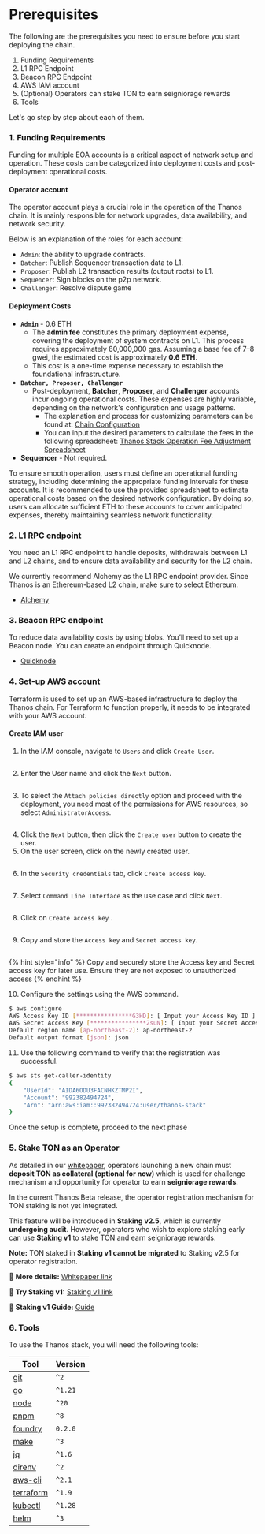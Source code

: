 # Prerequisites

The following are the prerequisites you need to ensure before you start deploying the chain.

1. Funding Requirements
2. L1 RPC Endpoint
3. Beacon RPC Endpoint
4. AWS IAM account
5. (Optional) Operators can stake TON to earn seigniorage rewards
6. Tools

Let's go step by step about each of them.

### **1. Funding Requirements**

Funding for multiple EOA accounts is a critical aspect of network setup and operation. These costs can be categorized into deployment costs and post-deployment operational costs.

#### **Operator account**

The operator account plays a crucial role in the operation of the Thanos chain. It is mainly responsible for network upgrades, data availability, and network security.

Below is an explanation of the roles for each account:

* `Admin`: the ability to upgrade contracts.
* `Batcher`: Publish Sequencer transaction data to L1.
* `Proposer`: Publish L2 transaction results (output roots) to L1.
* `Sequencer`: Sign blocks on the p2p network.
* `Challenger`: Resolve dispute game

#### **Deployment Costs**

* **`Admin`** - 0.6 ETH
  * The **admin fee** constitutes the primary deployment expense, covering the deployment of system contracts on L1. This process requires approximately 80,000,000 gas. Assuming a base fee of 7–8 gwei, the estimated cost is approximately **0.6 ETH**.
  * This cost is a one-time expense necessary to establish the foundational infrastructure.
* **`Batcher, Proposer, Challenger`**
  * Post-deployment, **Batcher**, **Proposer**, and **Challenger** accounts incur ongoing operational costs. These expenses are highly variable, depending on the network's configuration and usage patterns.
    * The explanation and process for customizing parameters can be found at: [Chain Configuration](https://docs.tokamak.network/home/~/changes/agYOWEeK7NUEeofss2bX/service-guide/rollup-hub/mainnet/operation-guide/chain-operators/chain-configurations)
    * You can input the desired parameters to calculate the fees in the following spreadsheet: [Thanos Stack Operation Fee Adjustment Spreadsheet](https://docs.google.com/spreadsheets/d/1RmyIg38Kkbf7ZFTG5LEqkBeaBRJ6Ohmsyg_mtZhsmDI/edit?gid=0#gid=0)
* **Sequencer** - Not required.

To ensure smooth operation, users must define an operational funding strategy, including determining the appropriate funding intervals for these accounts. It is recommended to use the provided spreadsheet to estimate operational costs based on the desired network configuration. By doing so, users can allocate sufficient ETH to these accounts to cover anticipated expenses, thereby maintaining seamless network functionality.

### **2. L1 RPC endpoint**

You need an L1 RPC endpoint to handle deposits, withdrawals between L1 and L2 chains, and to ensure data availability and security for the L2 chain.

We currently recommend Alchemy as the L1 RPC endpoint provider. Since Thanos is an Ethereum-based L2 chain, make sure to select Ethereum.

* [Alchemy](https://www.alchemy.com/)

### **3. Beacon RPC endpoint**

To reduce data availability costs by using blobs. You’ll need to set up a Beacon node. You can create an endpoint through Quicknode.

* [Quicknode](https://www.quicknode.com/)

### **4. Set-up AWS account**

Terraform is used to set up an AWS-based infrastructure to deploy the Thanos chain. For Terraform to function properly, it needs to be integrated with your AWS account.

#### Create IAM user

1. In the IAM console, navigate to `Users` and click `Create User`.

<figure><img src="../../../../.gitbook/assets/2.png" alt=""><figcaption></figcaption></figure>

2. Enter the User name and click the `Next` button.

<figure><img src="../../../../.gitbook/assets/3.png" alt=""><figcaption></figcaption></figure>

3. To select the `Attach policies directly` option and proceed with the deployment, you need most of the permissions for AWS resources, so select `AdministratorAccess`.

<figure><img src="../../../../.gitbook/assets/4.png" alt=""><figcaption></figcaption></figure>

4. Click the `Next` button, then click the `Create user` button to create the user.
5. On the user screen, click on the newly created user.

<figure><img src="../../../../.gitbook/assets/6.png" alt=""><figcaption></figcaption></figure>

6. In the `Security credentials` tab, click `Create access key`.

<figure><img src="../../../../.gitbook/assets/7.png" alt=""><figcaption></figcaption></figure>

7. Select `Command Line Interface` as the use case and click `Next`.

<figure><img src="../../../../.gitbook/assets/8.png" alt=""><figcaption></figcaption></figure>

8. Click on `Create access key` .

<figure><img src="../../../../.gitbook/assets/9.png" alt=""><figcaption></figcaption></figure>

9. Copy and store the `Access key` and `Secret access key`.

<figure><img src="../../../../.gitbook/assets/10.png" alt=""><figcaption></figcaption></figure>

{% hint style="info" %}
Copy and securely store the Access key and Secret access key for later use. Ensure they are not exposed to unauthorized access
{% endhint %}

10. Configure the settings using the AWS command.

```bash
$ aws configure
AWS Access Key ID [****************G3HD]: [ Input your Access Key ID ]
AWS Secret Access Key [****************2suN]: [ Input your Secret Access Key ]
Default region name [ap-northeast-2]: ap-northeast-2
Default output format [json]: json
```

11. Use the following command to verify that the registration was successful.

```bash
$ aws sts get-caller-identity
{
    "UserId": "AIDA6ODU3FACNHKZTMP2I",
    "Account": "992382494724",
    "Arn": "arn:aws:iam::992382494724:user/thanos-stack"
}
```

Once the setup is complete, proceed to the next phase

### **5. Stake TON as an Operator**

As detailed in our [whitepaper](https://github.com/tokamak-network/papers/blob/master/cryptoeconomics/tokamak-cryptoeconomics-en.md#221-ton-staking-v1), operators launching a new chain must **deposit TON as collateral (optional for now)** which is used for challenge mechanism and opportunity for operator to earn **seigniorage rewards**.

In the current Thanos Beta release, the operator registration mechanism for TON staking is not yet integrated.

This feature will be introduced in **Staking v2.5**, which is currently **undergoing audit**. However, operators who wish to explore staking early can use **Staking v1** to stake TON and earn seigniorage rewards.

**Note:** TON staked in **Staking v1 cannot be migrated** to Staking v2.5 for operator registration.

🔗 **More details:** [Whitepaper link](https://github.com/tokamak-network/papers/blob/master/cryptoeconomics/tokamak-cryptoeconomics-en.md#221-ton-staking-v1)

🔗 **Try Staking v1:** [Staking v1 link](https://simple.staking.tokamak.network/home)

🔗 **Staking v1 Guide:** [Guide](https://docs.tokamak.network/home/service-guide/staking-and-dao/simple-staking)

### 6. Tools

To use the Thanos stack, you will need the following tools:

| Tool                                                                                     | Version |
| ---------------------------------------------------------------------------------------- | ------- |
| [git](https://git-scm.com/downloads)                                                     | `^2`    |
| [go](https://go.dev/doc/install)                                                         | `^1.21` |
| [node](https://nodejs.org/en/download)                                                   | `^20`   |
| [pnpm](https://pnpm.io/next/cli/install)                                                 | `^8`    |
| [foundry](https://book.getfoundry.sh/getting-started/installation)                       | `0.2.0` |
| [make](https://linux.die.net/man/1/make)                                                 | `^3`    |
| [jq](https://github.com/jqlang/jq)                                                       | `^1.6`  |
| [direnv](https://direnv.net/)                                                            | `^2`    |
| [aws-cli](https://docs.aws.amazon.com/cli/latest/userguide/getting-started-install.html) | `^2.1`  |
| [terraform](https://developer.hashicorp.com/terraform/install)                           | `^1.9`  |
| [kubectl](https://pwittrock.github.io/docs/tasks/tools/install-kubectl/)                 | `^1.28` |
| [helm](https://helm.sh/docs/intro/install/)                                              | `^3`    |

